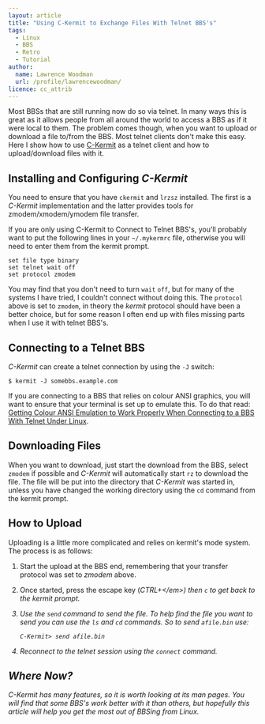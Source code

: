 ```yaml
---
layout: article
title: "Using C-Kermit to Exchange Files With Telnet BBS's"
tags:
  - Linux
  - BBS
  - Retro
  - Tutorial
author:
  name: Lawrence Woodman
  url: /profile/lawrencewoodman/
licence: cc_attrib
---
```


Most BBSs that are still running now do so via telnet.  In many ways this is great as it allows people from all around the world to access a BBS as if it were local to them.  The problem comes though, when you want to upload or download a file to/from the BBS.  Most telnet clients don't make this easy.  Here I show how to use [C-Kermit](http://www.kermitproject.org/ck90.html) as a telnet client and how to upload/download files with it.

## Installing and Configuring _C-Kermit_
You need to ensure that you have `ckermit` and `lrzsz` installed.  The first is a _C-Kermit_ implementation and the latter provides tools for zmodem/xmodem/ymodem file transfer.

If you are only using C-Kermit to Connect to Telnet BBS's, you'll probably want to put the following lines in your `~/.mykermrc` file, otherwise you will need to enter them from the kermit prompt.

    set file type binary
    set telnet wait off
    set protocol zmodem

You may find that you don't need to turn `wait` `off`, but for many of the systems I have tried, I couldn't connect without doing this.  The `protocol` above is set to `zmodem`, in theory the _kermit_ protocol should have been a better choice, but for some reason I often end up with files missing parts when I use it with telnet BBS's.

## Connecting to a Telnet BBS
_C-Kermit_ can create a telnet connection by using the `-J` switch:

    $ kermit -J somebbs.example.com

If you are connecting to a BBS that relies on colour ANSI graphics, you will want to ensure that your terminal is set up to emulate this.  To do that read: [Getting Colour ANSI Emulation to Work Properly When Connecting to a BBS With Telnet Under Linux](/2010/02/14/getting-colour-ansi-emulation-to-work-properly-when-connecting-to-a-bbs-with-telnet-under-linux/).

## Downloading Files
When you want to download, just start the download from the BBS, select `zmodem` if possible and _C-Kermit_ will automatically start `rz` to download the file.  The file will be put into the directory that _C-Kermit_ was started in, unless you have changed the working directory using the `cd` command from the kermit prompt.

## How to Upload
Uploading is a little more complicated and relies on kermit's mode system.  The process is as follows:
1. Start the upload at the BBS end, remembering that your transfer protocol was set to _zmodem_ above.
2. Once started, press the escape key (<em>CTRL+\</em>) then `c` to get back to the kermit prompt.
3. Use the `send` command to send the file.  To help find the file you want to send you can use the `ls` and `cd` commands.  So to send `afile.bin` use:

    <pre><code>C-Kermit> send afile.bin</code></pre>

4. Reconnect to the telnet session using the `connect` command.

## Where Now?
C-Kermit has many features, so it is worth looking at its man pages.  You will find that some BBS's work better with it than others, but hopefully this article will help you get the most out of BBSing from Linux.
